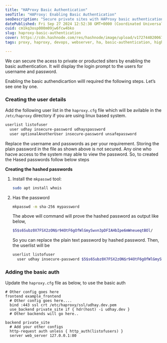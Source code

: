 ```yaml
---
title: "HAProxy Basic Authentication"
seoTitle: "HAProxy: Enabling Basic Authentication"
seoDescription: "Secure private sites with HAProxy basic authentication by following simple steps to create hashed passwords and update configuration files"
datePublished: Fri Sep 27 2024 12:52:38 GMT+0000 (Coordinated Universal Time)
cuid: cm1kq3osp000m09jw6fcw4bko
slug: haproxy-basic-authentication
cover: https://cdn.hashnode.com/res/hashnode/image/upload/v1727440200676/23fdd59e-1875-43d7-9611-4f2acc216327.jpeg
tags: proxy, haproxy, devops, webserver, ha, basic-authentication, high-availability

---
```


We can secure the acess to private or producted siters by enabling the basic authentication. It will display the login prompt to the users for username and password.

Enabling the basic authendicartion willl required the following steps. Let’s see one by one.

### Creating the user details

Add the following user list in the `haproxy.cfg` file which will be avilable in the `/etc/haproxy` directory if you are using linux based system.

```bash
userlist listofuser
  user udhay insecure-password udhayspassword
  user optionalAnotherUser insecure-password unsafepassword
```

Replace the username and passwords as per your requirement. Storing the plain password in the file as shown above is not secured. Any oine who hacve access to the system may able to view the password. So, to created the Hased passwords follow below steps

**Creating the hashed passwords**

1. Install the `mkpasswd` tool:
    
    ```bash
    sudo apt install whois
    ```
    
2. Has the password
    
    ```bash
    mkpasswd -m sha-256 mypassword        
    ```
    
    The above will command will prove the hashed password as output like below,
    
    ```bash
    $5$s6Subz0X7FSX2zON$r94OtF6gOfWlGmySwvn3pDFIAHbIpe6mWneueqtBOl/
    ```
    
    So you can replace the plain text password by hashed password. Then, the userlist will be
    
    ```bash
    userlist listofuser
      user udhay insecure-password $5$s6Subz0X7FSX2zON$r94OtF6gOfWlGmySwvn3pDFIAHbIpe6mWneueqtBOl/
    ```
    

### Adding the basic auth

Update the `haproxy.cfg` file as below, to use the basic auth

```nginx
# Other config goes here
frontend example_frontend
  # Other config goes here....
  bind :443 ssl crt /etc/haproxy/ssl/udhay.dev.pem
  use_backend private_site if { hdr(host) -i udhay.dev }
  # Other backends will go here..

backend private_site
  # Add your other configs
  http-request auth unless { http_auth(listofusers) }
  server web_server 127.0.0.1:80
```